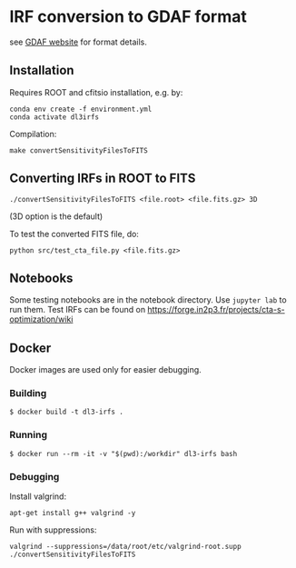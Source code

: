 # IRF conversion to GDAF format

see [GDAF website](https://gamma-astro-data-formats.readthedocs.io/en/latest/irfs/irf_components/index.html#point-spread-function) for format details.

## Installation

Requires ROOT and cfitsio installation, e.g. by:
```
conda env create -f environment.yml
conda activate dl3irfs
```

Compilation:
```
make convertSensitivityFilesToFITS
```

## Converting IRFs in ROOT to FITS

```
./convertSensitivityFilesToFITS <file.root> <file.fits.gz> 3D
```
(3D option is the default)

To test the converted FITS file, do:
```
python src/test_cta_file.py <file.fits.gz>
```

## Notebooks

Some testing notebooks are in the notebook directory. Use `jupyter lab` to run them.
Test IRFs can be found on https://forge.in2p3.fr/projects/cta-s-optimization/wiki

## Docker

Docker images are used only for easier debugging.

### Building

```
$ docker build -t dl3-irfs .
```

### Running

```
$ docker run --rm -it -v "$(pwd):/workdir" dl3-irfs bash
```

### Debugging

Install valgrind:
```
apt-get install g++ valgrind -y
```

Run with suppressions:
```
valgrind --suppressions=/data/root/etc/valgrind-root.supp ./convertSensitivityFilesToFITS
```

